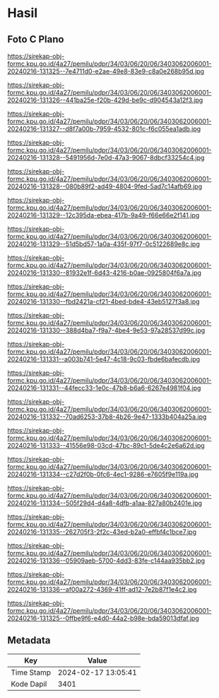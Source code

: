 # Hasil

## Foto C Plano

https://sirekap-obj-formc.kpu.go.id/4a27/pemilu/pdpr/34/03/06/20/06/3403062006001-20240216-131325--7e4711d0-e2ae-49e8-83e9-c8a0e268b95d.jpg

https://sirekap-obj-formc.kpu.go.id/4a27/pemilu/pdpr/34/03/06/20/06/3403062006001-20240216-131326--441ba25e-f20b-429d-be9c-d904543a12f3.jpg

https://sirekap-obj-formc.kpu.go.id/4a27/pemilu/pdpr/34/03/06/20/06/3403062006001-20240216-131327--d8f7a00b-7959-4532-801c-f6c055ea1adb.jpg

https://sirekap-obj-formc.kpu.go.id/4a27/pemilu/pdpr/34/03/06/20/06/3403062006001-20240216-131328--5491956d-7e0d-47a3-9067-8dbcf33254c4.jpg

https://sirekap-obj-formc.kpu.go.id/4a27/pemilu/pdpr/34/03/06/20/06/3403062006001-20240216-131328--080b89f2-ad49-4804-9fed-5ad7c14afb69.jpg

https://sirekap-obj-formc.kpu.go.id/4a27/pemilu/pdpr/34/03/06/20/06/3403062006001-20240216-131329--12c395da-ebea-417b-9a49-f66e66e2f141.jpg

https://sirekap-obj-formc.kpu.go.id/4a27/pemilu/pdpr/34/03/06/20/06/3403062006001-20240216-131329--51d5bd57-1a0a-435f-97f7-0c5122689e8c.jpg

https://sirekap-obj-formc.kpu.go.id/4a27/pemilu/pdpr/34/03/06/20/06/3403062006001-20240216-131330--81932e1f-6d43-4216-b0ae-0925804f6a7a.jpg

https://sirekap-obj-formc.kpu.go.id/4a27/pemilu/pdpr/34/03/06/20/06/3403062006001-20240216-131330--fbd2421a-cf21-4bed-bde4-43eb5127f3a8.jpg

https://sirekap-obj-formc.kpu.go.id/4a27/pemilu/pdpr/34/03/06/20/06/3403062006001-20240216-131330--388d4ba7-f9a7-4be4-9e53-97a28537d99c.jpg

https://sirekap-obj-formc.kpu.go.id/4a27/pemilu/pdpr/34/03/06/20/06/3403062006001-20240216-131331--a003b741-5e47-4c18-9c03-fbde6bafecdb.jpg

https://sirekap-obj-formc.kpu.go.id/4a27/pemilu/pdpr/34/03/06/20/06/3403062006001-20240216-131331--44fecc33-1e0c-47b8-b6a6-6267e4981f04.jpg

https://sirekap-obj-formc.kpu.go.id/4a27/pemilu/pdpr/34/03/06/20/06/3403062006001-20240216-131332--70ad6253-37b8-4b26-9e47-1333b404a25a.jpg

https://sirekap-obj-formc.kpu.go.id/4a27/pemilu/pdpr/34/03/06/20/06/3403062006001-20240216-131333--41556e98-03cd-47bc-89c1-5de4c2e6a62d.jpg

https://sirekap-obj-formc.kpu.go.id/4a27/pemilu/pdpr/34/03/06/20/06/3403062006001-20240216-131334--c27d2f0b-0fc6-4ec1-9286-e7605f9e119a.jpg

https://sirekap-obj-formc.kpu.go.id/4a27/pemilu/pdpr/34/03/06/20/06/3403062006001-20240216-131334--505f29d4-d4a8-4dfb-a1aa-827a80b2401e.jpg

https://sirekap-obj-formc.kpu.go.id/4a27/pemilu/pdpr/34/03/06/20/06/3403062006001-20240216-131335--262705f3-2f2c-43ed-b2a0-effbf4c1bce7.jpg

https://sirekap-obj-formc.kpu.go.id/4a27/pemilu/pdpr/34/03/06/20/06/3403062006001-20240216-131336--05909aeb-5700-4dd3-83fe-c144aa935bb2.jpg

https://sirekap-obj-formc.kpu.go.id/4a27/pemilu/pdpr/34/03/06/20/06/3403062006001-20240216-131336--af00a272-4369-41ff-ad12-7e2b87f1e4c2.jpg

https://sirekap-obj-formc.kpu.go.id/4a27/pemilu/pdpr/34/03/06/20/06/3403062006001-20240216-131325--0ffbe9f6-e4d0-44a2-b98e-bda59013dfaf.jpg


## Metadata

| Key        | Value               |
| ---------- | ------------------- |
| Time Stamp | 2024-02-17 13:05:41 |
| Kode Dapil | 3401                |




